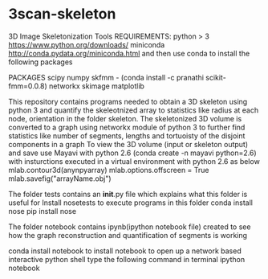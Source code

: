 # 3scan-skeleton
3D Image Skeletonization Tools
REQUIREMENTS:
python > 3 https://www.python.org/downloads/
miniconda http://conda.pydata.org/miniconda.html
and then use conda to install the following packages

PACKAGES
scipy
numpy
skfmm - (conda install -c pranathi scikit-fmm=0.0.8)
networkx
skimage
matplotlib

This repository contains programs needed to obtain
a 3D skeleton using python 3 and quantify the 
skeleotnized array to statistics like radius at each 
node, orientation in the folder skeleton.
The skeletonized 3D volume is converted to a graph 
using networkx module of python 3 
to further  find statistics like
number of segments, lengths and tortuoisty of the
disjoint components in a graph
To view the 3D volume (input or skeleton output) and save
use Mayavi with python 2.6 (conda create -n mayavi python=2.6)
with insturctions executed in a virtual environment with python 2.6 as below  
mlab.contour3d(anynpyarray)
mlab.options.offscreen = True
mlab.savefig("arrayName.obj")


The folder tests contains an __init__.py file which explains what this
folder is useful for
Install nosetests to execute programs in this folder
conda install nose
pip install nose

The folder notebook contains ipynb(ipython notebook file)
created to see how the graph reconstruction and quantification
of segments is working

conda install notebook
to install notebook
to open up a network based interactive python shell type the following 
command in terminal
ipython notebook
